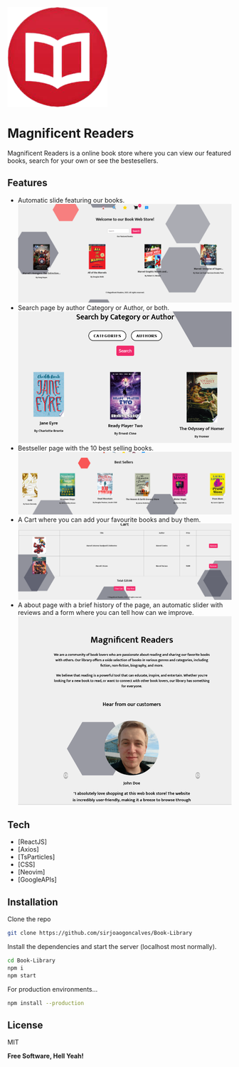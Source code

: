 ![Magnificent Readers Logo](/public/favicon.ico)

# Magnificent Readers

Magnificent Readers is a online book store where you can view our featured books, search for your own or see the bestesellers.

## Features

- Automatic slide featuring our books.
![Home Image](/src/imgs/Home.png)
- Search page by author Category or Author, or both.
![Search Image](/src/imgs/Search.png)
- Bestseller page with the 10 best selling books.
![Bestsellers Image](/src/imgs/BestSellers.png)
- A Cart where you can add your favourite books and buy them.
![Cart Image](/src/imgs/Cart.png)
- A about page with a brief history of the page, an automatic slider with reviews and a form where you can tell how can we improve.
![About Image](/src/imgs/About.png)

## Tech

- [ReactJS]
- [Axios]
- [TsParticles]
- [CSS]
- [Neovim]
- [GoogleAPIs]

## Installation

Clone the repo

```sh
git clone https://github.com/sirjoaogoncalves/Book-Library
```

Install the dependencies and start the server (localhost most normally).

```sh
cd Book-Library
npm i
npm start
```

For production environments...

```sh
npm install --production
```

## License

MIT

**Free Software, Hell Yeah!**
